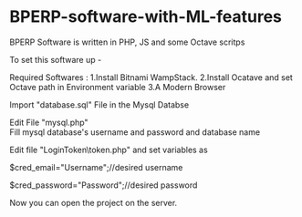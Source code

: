 # BPERP-software-with-ML-features
BPERP Software is written in PHP, JS and some Octave scritps


To set  this software up -

Required Softwares :
   1.Install Bitnami WampStack.
   2.Install Ocatave and set Octave path in Environment variable
   3.A Modern Browser

Import "database.sql" File in the Mysql Databse

Edit File "mysql.php"   
  Fill mysql database's username and password and database name


Edit file "LoginToken\token.php" and set variables as


  $cred_email="Username";//desired username
  
  
  $cred_password="Password";//desired password

  

Now you can open the project on the server.
